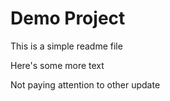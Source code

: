 # Demo Project

This is a simple readme file

Here's some more text


Not paying attention to other update
